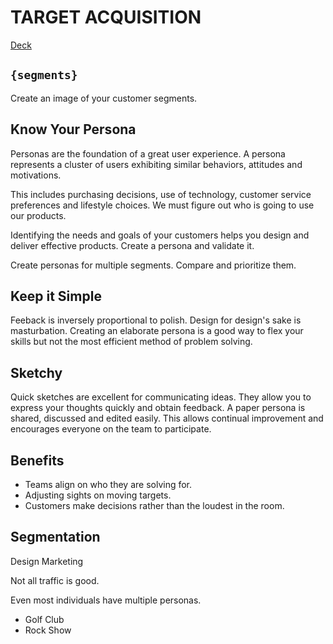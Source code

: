 # TARGET ACQUISITION
[Deck](http://slid.es/earth2travis/target-acquisition)

## ```{segments}```
Create an image of your customer segments.

## Know Your Persona

Personas are the foundation of a great user experience. A persona represents a cluster of users exhibiting similar behaviors, attitudes and motivations.

This includes purchasing decisions, use of technology, customer service preferences and lifestyle choices. We must figure out who is going to use our products.

Identifying the needs and goals of your customers helps you design and deliver effective products. Create a persona and validate it.

Create personas for multiple segments. Compare and prioritize them.

## Keep it Simple

Feeback is inversely proportional to polish. Design for design's sake is masturbation. Creating an elaborate persona is a good way to flex your skills but not the most efficient method of problem solving.

## Sketchy

Quick sketches are excellent for communicating ideas. They allow you to express your thoughts quickly and obtain feedback. A paper persona is shared, discussed and edited easily. This allows continual improvement and encourages everyone on the team to participate.


## Benefits

* Teams align on who they are solving for.
* Adjusting sights on moving targets.
* Customers make decisions rather than the loudest in the room.

## Segmentation
Design
Marketing

Not all traffic is good.

Even most individuals have multiple personas.

* Golf Club
* Rock Show

